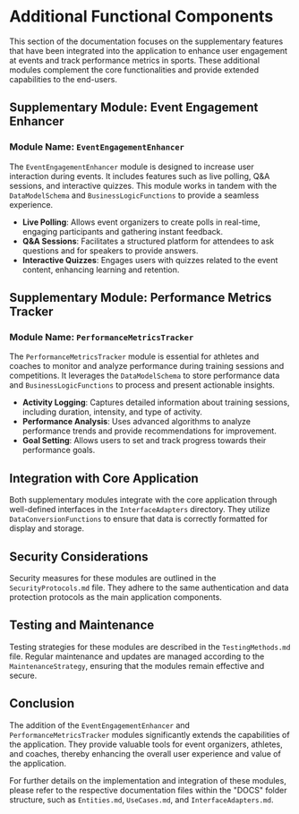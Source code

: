 # Additional Functional Components

This section of the documentation focuses on the supplementary features that have been integrated into the application to enhance user engagement at events and track performance metrics in sports. These additional modules complement the core functionalities and provide extended capabilities to the end-users.

## Supplementary Module: Event Engagement Enhancer

### Module Name: `EventEngagementEnhancer`

The `EventEngagementEnhancer` module is designed to increase user interaction during events. It includes features such as live polling, Q&A sessions, and interactive quizzes. This module works in tandem with the `DataModelSchema` and `BusinessLogicFunctions` to provide a seamless experience.

- **Live Polling**: Allows event organizers to create polls in real-time, engaging participants and gathering instant feedback.
- **Q&A Sessions**: Facilitates a structured platform for attendees to ask questions and for speakers to provide answers.
- **Interactive Quizzes**: Engages users with quizzes related to the event content, enhancing learning and retention.

## Supplementary Module: Performance Metrics Tracker

### Module Name: `PerformanceMetricsTracker`

The `PerformanceMetricsTracker` module is essential for athletes and coaches to monitor and analyze performance during training sessions and competitions. It leverages the `DataModelSchema` to store performance data and `BusinessLogicFunctions` to process and present actionable insights.

- **Activity Logging**: Captures detailed information about training sessions, including duration, intensity, and type of activity.
- **Performance Analysis**: Uses advanced algorithms to analyze performance trends and provide recommendations for improvement.
- **Goal Setting**: Allows users to set and track progress towards their performance goals.

## Integration with Core Application

Both supplementary modules integrate with the core application through well-defined interfaces in the `InterfaceAdapters` directory. They utilize `DataConversionFunctions` to ensure that data is correctly formatted for display and storage.

## Security Considerations

Security measures for these modules are outlined in the `SecurityProtocols.md` file. They adhere to the same authentication and data protection protocols as the main application components.

## Testing and Maintenance

Testing strategies for these modules are described in the `TestingMethods.md` file. Regular maintenance and updates are managed according to the `MaintenanceStrategy`, ensuring that the modules remain effective and secure.

## Conclusion

The addition of the `EventEngagementEnhancer` and `PerformanceMetricsTracker` modules significantly extends the capabilities of the application. They provide valuable tools for event organizers, athletes, and coaches, thereby enhancing the overall user experience and value of the application.

For further details on the implementation and integration of these modules, please refer to the respective documentation files within the "DOCS" folder structure, such as `Entities.md`, `UseCases.md`, and `InterfaceAdapters.md`.